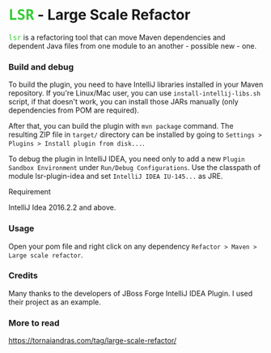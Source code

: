 # <tt style="color:limegreen">LSR</tt> - Large Scale Refactor

<tt style="color:limegreen">lsr</tt> is a refactoring tool that can move Maven dependencies and dependent Java files from one module to an another - possible new - one.

### Build and debug

To build the plugin, you need to have IntelliJ libraries installed in your Maven repository.
If you're Linux/Mac user, you can use `install-intellij-libs.sh` script, if that doesn't work, you can
install those JARs manually (only dependencies from POM are required).

After that, you can build the plugin with `mvn package` command. The resulting ZIP file in `target/` directory can
be installed by going to `Settings > Plugins > Install plugin from disk...`.

To debug the plugin in IntelliJ IDEA, you need only to add a new `Plugin Sandbox Environment` under `Run/Debug Configurations`. Use the classpath of module lsr-plugin-idea and set `IntelliJ IDEA IU-145...` as JRE.

Requirement

IntelliJ Idea 2016.2.2 and above.

### Usage

Open your pom file and right click on any dependency `Refactor > Maven > Large scale refactor`.

### Credits

Many thanks to the developers of JBoss Forge IntelliJ IDEA Plugin. I used their project as an example.

### More to read

https://tornaiandras.com/tag/large-scale-refactor/

